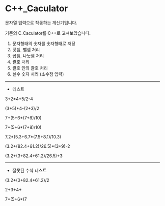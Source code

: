 # C++_Caculator

문자열 입력으로 작동하는 계산기입니다.

기존의 C_Caculator를 C++로 고쳐보았습니다.

1. 문자형태의 숫자를 숫자형태로 저장
2. 덧셈, 뺄셈 처리
3. 곱셈, 나눗셈 처리
4. 괄호 처리
5. 괄호 안의 괄호 처리
6. 실수 숫자 처리 (소수점 입력)
---
* 테스트

3+2*4+5/2-4

(3+5)*4-(2+3)/2

7+(5+6*(7+8)/10)

7*(5+6*(7+8)/10)

7.2*(5.3+6.7*(7.5+8.1)/10.3)

(3.2+(82.4+61.2)/26.5)*(3+9)-2

(3.2+(3+82.4+61.2)/26.5)+3

---
* 잘못된 수식 테스트

(3.2+(3+82.4+61.2)/2

2+3+4+

7*(5+6*(7
